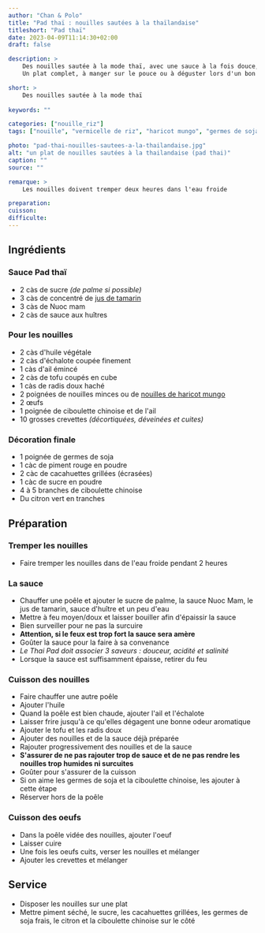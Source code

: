 ```yaml
---
author: "Chan & Polo"
title: "Pad thaï : nouilles sautées à la thaïlandaise"
titleshort: "Pad thaï"
date: 2023-04-09T11:14:30+02:00
draft: false

description: >
    Des nouilles sautée à la mode thaï, avec une sauce à la fois douce, acide et salée !<br>
    Un plat complet, à manger sur le pouce ou à déguster lors d'un bon repas.

short: >
    Des nouilles sautée à la mode thaï
    
keywords: ""

categories: ["nouille_riz"]
tags: ["nouille", "vermicelle de riz", "haricot mungo", "germes de soja", "piment rouge", "cacahuètes grillées", "ciboulette chinoise", "citron vert", "tofu", "radis doux"]

photo: "pad-thai-nouilles-sautees-a-la-thailandaise.jpg"
alt: "un plat de nouilles sautées à la thailandaise (pad thai)"
caption: ""
source: ""

remarque: >
    Les nouilles doivent tremper deux heures dans l'eau froide

preparation: 
cuisson: 
difficulte:
---
```



## Ingrédients
### Sauce Pad thaï
- 2 càs de sucre *(de palme si possible)*
- 3 càs de concentré de [jus de tamarin](https://timolokoy.com/blog/index.php/recipe/jus-de-tamarin/)
- 3 càs de Nuoc mam
- 2 càs de sauce aux huîtres
### Pour les nouilles
- 2 càs d'huile végétale
- 2 càs d'échalote coupée finement
- 1 càs d'ail émincé
- 2 càs de tofu coupés en cube
- 1 càs de radis doux haché
- 2 poignées de nouilles minces ou de [nouilles de haricot mungo](https://fr.wikipedia.org/wiki/Vermicelle_de_soja) 
- 2 œufs
- 1 poignée de ciboulette chinoise et de l'ail
- 10 grosses crevettes *(décortiquées, déveinées et cuites)*
### Décoration finale
- 1 poignée de germes de soja
- 1 càc de  piment rouge en poudre
- 2 càc de cacahuettes grillées (écrasées)
- 1 càc de sucre en poudre
- 4 à 5 branches de ciboulette chinoise
- Du citron vert en tranches
## Préparation
### Tremper les nouilles
- Faire tremper les nouilles dans de l'eau froide pendant 2 heures
### La sauce
- Chauffer une poêle et ajouter le sucre de palme, la sauce Nuoc Mam, le jus de tamarin, sauce d'huître et un peu d'eau
- Mettre à feu moyen/doux et laisser bouiller afin d'épaissir la sauce
- Bien surveiller pour ne pas la surcuire
- **Attention, si le feux est trop fort la sauce sera amère**
- Goûter la sauce pour la faire à sa convenance
- *Le Thai Pad doit associer 3 saveurs : douceur, acidité et salinité*
- Lorsque la sauce est suffisamment épaisse, retirer du feu
### Cuisson des nouilles
- Faire chauffer une autre poêle
- Ajouter l'huile
- Quand la poêle est bien chaude, ajouter l'ail et l'échalote
- Laisser frire jusqu'à ce qu'elles dégagent une bonne odeur aromatique
- Ajouter le tofu et les radis doux
- Ajouter des nouilles et de la sauce déjà préparée
- Rajouter progressivement des nouilles et de la sauce
- **S'assurer de ne pas rajouter trop de sauce et de ne pas rendre les nouilles trop humides ni surcuites**
- Goûter pour s'assurer de la cuisson
- Si on aime les germes de soja et la ciboulette chinoise, les ajouter à cette étape
- Réserver hors de la poêle
### Cuisson des oeufs
- Dans la poêle vidée des nouilles, ajouter l'oeuf
- Laisser cuire
- Une fois les oeufs cuits, verser les nouilles et mélanger
- Ajouter les crevettes et mélanger
## Service
- Disposer les nouilles sur une plat
- Mettre piment séché, le sucre, les cacahuettes grillées, les germes de soja frais, le citron et la ciboulette chinoise sur le côté